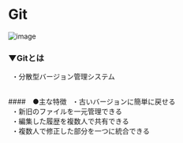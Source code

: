 # Git
![image](https://user-images.githubusercontent.com/81621944/209925436-b2257fa7-1671-4511-b225-9044eafc3976.png)

### ▼Gitとは
&ensp;・分散型バージョン管理システム<br>
<br>

####　●主な特徴
&ensp;・古いバージョンに簡単に戻せる<br>
&ensp;・新旧のファイルを一元管理できる<br>
&ensp;・編集した履歴を複数人で共有できる<br>
&ensp;・複数人で修正した部分を一つに統合できる<br>
<br>
